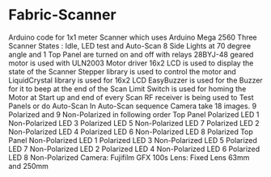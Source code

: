 # Fabric-Scanner
Arduino code for 1x1 meter Scanner which uses Arduino Mega 2560
Three Scanner States : Idle, LED test and Auto-Scan 
8 Side Lights at 70 degree angle and 1 Top Panel are turned on and off with relays
28BYJ-48 geared motor is used with ULN2003 Motor driver
16x2 LCD is used to display the state of the Scanner
Stepper library is used to control the motor and LiquidCrystal library is used for 16x2 LCD
EasyBuzzer is used for the Buzzer for it to beep at the end of the Scan
Limit Switch is used for homing the Motor at Start up and end of every Scan 
RF receiver is being used to Test Panels or do Auto-Scan
In Auto-Scan sequence Camera take 18 images. 9 Polarized and 9 Non-Polarized in following order
Top Panel Polarized
LED 1 Non-Polarized
LED 3 Polarized
LED 5 Non-Polarized
LED 7 Polarized
LED 2 Non-Polarized
LED 4 Polarized
LED 6 Non-Polarized
LED 8 Polarized
Top Panel Non-Polarized
LED 1 Polarized
LED 3 Non-Polarized
LED 5 Polarized
LED 7 Non-Polarized
LED 2 Polarized
LED 4 Non-Polarized
LED 6 Polarized
LED 8 Non-Polarized
Camera: Fujifilm GFX 100s
Lens: Fixed Lens 63mm and 250mm
